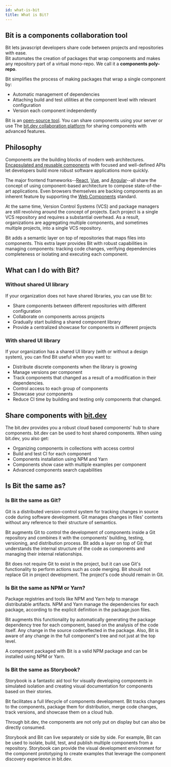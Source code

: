 ```yaml
---
id: what-is-bit
title: What is Bit?
---
```


## Bit is a components collaboration tool

Bit lets javascript developers share code between projects and repositories with ease.  
Bit automates the creation of packages that wrap components and makes any repository part of a virtual mono-repo. We call it a **components poly-repo**.  

Bit simplifies the process of making packages that wrap a single component by:  

- Automatic management of dependencies
- Attaching build and test utilities at the component level with relevant configuration
- Version each component independently

Bit is an [open-source tool](https://github.com/teambit/bit). You can share components using your server or use The [bit.dev collaboration platform](https://bit.dev) for sharing components with advanced features.  

## Philosophy  

Components are the building blocks of modern web architectures. [Encapsulated and reusable components](https://addyosmani.com/first/) with focused and well-defined APIs let developers build more robust software applications more quickly.

The major frontend frameworks--[React](https://reactjs.org), [Vue](https://vuejs.org/), and [Angular](https://angular.io)--all share the concept of using component-based architecture to compose state-of-the-art applications. Even browsers themselves are backing components as an inherent feature by supporting the [Web Components](https://developer.mozilla.org/en-US/docs/Web/Web_Components) standard.

At the same time, Version Control Systems (VCS) and package managers are still revolving around the concept of projects. Each project is a single VCS repository and requires a substantial overhead. As a result, organizations are aggregating multiple components, and sometimes multiple projects, into a single VCS repository.  

Bit adds a semantic layer on top of repositories that maps files into components. This extra layer provides Bit with robust capabilities in managing components: tracking code changes, verifying dependencies completeness or isolating and executing each component.  

## What can I do with Bit? 

### Without shared UI library

If your organization does not have shared libraries, you can use Bit to:  

- Share components between different repositories with different configuration
- Collaborate on components across projects
- Gradually start building a shared component library
- Provide a centralized showcase for components in different projects

### With shared UI library

If your organization has a shared UI library (with or without a design system), you can find Bit useful when you want to:  

- Distribute discrete components when the library is growing
- Manage versions per component
- Track components that changed as a result of a modification in their dependencies.  
- Control access to each group of components
- Showcase your components
- Reduce CI time by building and testing only components that changed. 

## Share components with [bit.dev](https://bit.dev)

The bit.dev provides you a robust cloud based components' hub to share components. bit.dev can be used to host shared components. When using bit.dev, you also get:  

- Organizing components in collections with access control
- Build and test CI for each component
- Components installation using NPM and Yarn
- Components show case with multiple examples per component
- Advanced components search capabilities

## Is Bit the same as?

### Is Bit the same as Git?

Git is a distributed version-control system for tracking changes in source code during software development. Git manages changes in files' contents without any reference to their structure of semantics.

Bit augments Git to control the development of components inside a Git repository and combines it with the components' building, testing, versioning, and distribution process. Bit adds a layer on top of Git that understands the internal structure of the code as components and managing their internal relationships.

Bit does not require Git to exist in the project, but it can use Git's functionality to perform actions such as code merging. Bit should not replace Git in project development. The project's code should remain in Git. 

### Is Bit the same as NPM or Yarn?

Package registries and tools like NPM and Yarn help to manage distributable artifacts. NPM and Yarn manage the dependencies for each package, according to the explicit definition in the package.json files.

Bit augments this functionality by automatically generating the package dependency tree for each component, based on the analysis of the code itself. Any change in the source codereflected in the package. Also, Bit is aware of any change in the full component's tree and not just at the top level.

A component packaged with Bit is a valid NPM package and can be installed using NPM or Yarn. 

### Is Bit the same as Storybook?

Storybook is a fantastic aid tool for visually developing components in simulated isolation and creating visual documentation for components based on their stories.

Bit facilitates a full lifecycle of components development. Bit tracks changes to the components, package them for distribution, merge code changes, track versions, and showcase them on a cloud hub.  

Through bit.dev, the components are not only put on display but can also be directly consumed. 

Storybook and Bit can live separately or side by side. For example, Bit can be used to isolate, build, test, and publish multiple components from a repository. Storybook can provide the visual development environment for the component prototyping to create examples that leverage the component discovery experience in bit.dev.
